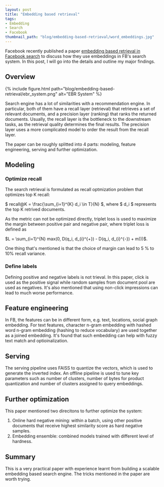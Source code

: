 ```yaml
---
layout: post
title: "Embedding based retrieval"
tags:
- Embedding
- Search
- Facebook
thumbnail_path: "blog/embedding-based-retrieval/word_embeddings.jpg"
---
```


Facebook recently published a paper [embedding based retrieval in Facebook search](https://arxiv.org/pdf/2006.11632.pdf) to discuss how they use embeddings in FB's search system. In this post, I will go into the details and outline my major findings.


## Overview

{% include figure.html path="blog/embedding-based-retrieval/ebr_system.png" alt="EBR System" %}

Search engine has a lot of similarities with a recommendation engine. In particular, both of them have a recall layer (retrieval) that retrieves a set of relevant documents, and a precision layer (ranking) that ranks the returned documents. Usually, the recall layer is the bottleneck to the downstream tasks, as the retrieval quality determines the final results. The precision layer uses a more complicated model to order the result from the recall layer.

The paper can be roughly splitted into 4 parts: modeling, feature engineering, serving and further optimization. 

## Modeling

### Optimize recall

The search retrieval is formulated as recall optmization problem that optimizes top K recall: 

$ recall@K = \frac{\sum_{i=1}^{K} d_i \in T}{N} $, where  $ d_i $ represents the top K retrived documents.

As the metric can not be optimized directly, triplet loss is used to maximize the margin between positive pair and negative pair, where triplet loss is defined as 

$L = \sum_{i=1}^{N} max(0, D(q_i, d_{i}^{+}) - D(q_i, d_{i}^{-}) + m)))$.

One thing that's mentioned is that the choice of margin can lead to 5 $\%$ to 10$\%$ recall variance.

### Define labels

Defining positive and negative labels is not trieval. In this paper, click is used as the positive signal while random samples from document pool are used as negatives. It's also mentioned that using non-click impressions can lead to much worse performance.


## Feature engineering

In FB, the features can be in different form, e.g. text, locations, social graph embedding. For text features, character n-gram embedding with hashed word n-gram embedding (hashing to reduce vocabulary) are used together as a joined embedding. It's found that such embedding can help with fuzzy text match and optioinalization. 


## Serving

The serving pipeline uses FAISS to quantize the vectors, which is used to generate the inverted index. An offline pipeline is used to tune key parameters such as number of clusters, number of bytes for product quantization and number of clusters assigned to query embeddings.

## Further optimization

This paper mentioned two direcitons to further optimize the system:

1. Online hard negative mining: within a batch, using other positive documents that receive highest similarity score as hard negative samples.
2. Embedding ensemble: combined models trained with different level of hardness.


## Summary

This is a very practical paper with experience learnt from building a scalable embedding based search engine. The tricks mentioned in the paper are worth trying.